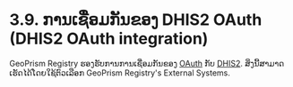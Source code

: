 # 3.9. ການເຊື່ອມກັນຂອງ DHIS2 OAuth (DHIS2 OAuth integration)

GeoPrism Registry ຮອງຮັບການການເຊື່ອມກັນຂອງ [OAuth](https://oauth.net/2/) ກັບ [DHIS2](https://dhis2.org/). ສິ່ງນີ້ສາມາດເຮັດໄດ້ໂດຍໃຊ້ຕົວເລືອກ GeoPrism Registry's External Systems.
